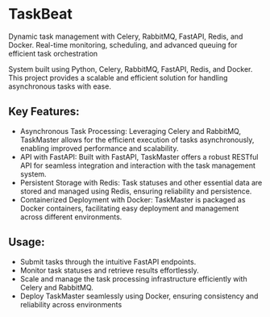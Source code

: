 # TaskBeat
Dynamic task management with Celery, RabbitMQ, FastAPI, Redis, and Docker. Real-time monitoring, scheduling, and advanced queuing for efficient task orchestration

System built using Python, Celery, RabbitMQ, FastAPI, Redis, and Docker. This project provides a scalable and efficient solution for handling asynchronous tasks with ease.

## Key Features:

- Asynchronous Task Processing: Leveraging Celery and RabbitMQ, TaskMaster allows for the efficient execution of tasks asynchronously, enabling improved performance and scalability.
- API with FastAPI: Built with FastAPI, TaskMaster offers a robust RESTful API for seamless integration and interaction with the task management system.
- Persistent Storage with Redis: Task statuses and other essential data are stored and managed using Redis, ensuring reliability and persistence.
- Containerized Deployment with Docker: TaskMaster is packaged as Docker containers, facilitating easy deployment and management across different environments.

## Usage:

- Submit tasks through the intuitive FastAPI endpoints.
- Monitor task statuses and retrieve results effortlessly.
- Scale and manage the task processing infrastructure efficiently with Celery and RabbitMQ.
- Deploy TaskMaster seamlessly using Docker, ensuring consistency and reliability across environments